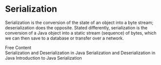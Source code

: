 # Serialization

Serialization is the conversion of the state of an object into a byte stream; deserialization does the opposite. Stated differently, serialization is the conversion of a Java object into a static stream (sequence) of bytes, which we can then save to a database or transfer over a network.

<ResourceGroupTitle>Free Content</ResourceGroupTitle>   
<BadgeLink colorScheme='yellow' badgeText='Read' href='https://www.geeksforgeeks.org/serialization-in-java/'>Serialization and Deserialization in Java</BadgeLink>
<BadgeLink colorScheme='yellow' badgeText='Read' href='https://www.javatpoint.com/serialization-in-java'>Serialization and Deserialization in Java</BadgeLink>
<BadgeLink colorScheme='yellow' badgeText='Read' href='https://www.baeldung.com/java-serialization'>Introduction to Java Serialization</BadgeLink>